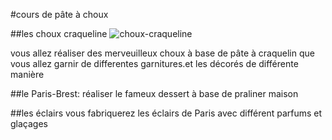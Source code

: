 #cours de pâte à choux

##les choux craqueline
![choux-craqueline](../../pages/images/choux-craqueline.jpg)

vous allez réaliser des merveuilleux choux à base de pâte à craquelin que vous allez garnir de differentes garnitures.et les décorés de différente manière

##le Paris-Brest:
réaliser le fameux dessert à base de praliner maison

##les éclairs
vous fabriquerez les éclairs de Paris avec différent parfums et glaçages